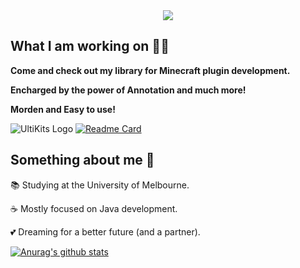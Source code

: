 <div align="center">
  <img src="https://github.com/wisdommen/wisdommen/blob/master/imgs/widwommen.png?raw=true"/>
  <br/>
</div>

<!--
<div id="badges" align="center">
  <a href="https://www.linkedin.com/in/lingbao1/">
    <img src="https://img.shields.io/badge/LinkedIn-blue?style=for-the-badge&logo=linkedin&logoColor=white" alt="LinkedIn Badge"/>
  </a>
  <a href="your-youtube-URL">
    <img src="https://img.shields.io/badge/YouTube-red?style=for-the-badge&logo=youtube&logoColor=white" alt="Youtube Badge"/>
  </a>
  <a href="your-twitter-URL">
    <img src="https://img.shields.io/badge/Twitter-blue?style=for-the-badge&logo=twitter&logoColor=white" alt="Twitter Badge"/>
  </a>
</div>
-->

## What I am working on 🧑‍💻

**Come and check out my library for Minecraft plugin development.**

**Encharged by the power of Annotation and much more!**

**Morden and Easy to use!**

![UltiKits Logo](https://github.com/wisdommen/wisdommen/blob/master/imgs/ultikits-logo.png?raw=true)
[![Readme Card](https://github-readme-stats.vercel.app/api/pin/?username=ultikits&repo=UltiTools-Reborn)](https://github.com/UltiKits/UltiTools-Reborn)

## Something about me 🐍

📚 Studying at the University of Melbourne. 

☕ Mostly focused on Java development. 

💕 Dreaming for a better future (and a partner).

[![Anurag's github stats](https://github-readme-stats.vercel.app/api?username=wisdommen&count_private=true&show_icons=true&theme=material-palenight)](https://github.com/wisdommen/wisdommen)

